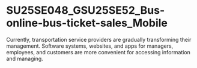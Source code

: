 # SU25SE048_GSU25SE52_Bus-online-bus-ticket-sales_Mobile
Currently, transportation service providers are gradually transforming their management. Software systems, websites, and apps for managers, employees, and customers are more convenient for accessing information and managing.
